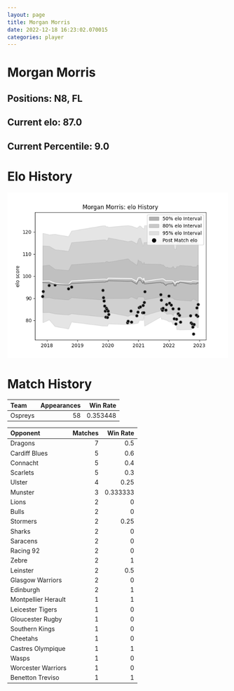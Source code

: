 ```yaml
---  
layout: page  
title: Morgan Morris  
date: 2022-12-18 16:23:02.070015  
categories: player  
---
```

# Morgan Morris

## Positions: N8, FL

## Current elo: 87.0

## Current Percentile: 9.0

# Elo History


![elo history](history_MorganMorris.png)
# Match History


| Team    |   Appearances |   Win Rate |
|:--------|--------------:|-----------:|
| Ospreys |            58 |   0.353448 |

| Opponent            |   Matches |   Win Rate |
|:--------------------|----------:|-----------:|
| Dragons             |         7 |   0.5      |
| Cardiff Blues       |         5 |   0.6      |
| Connacht            |         5 |   0.4      |
| Scarlets            |         5 |   0.3      |
| Ulster              |         4 |   0.25     |
| Munster             |         3 |   0.333333 |
| Lions               |         2 |   0        |
| Bulls               |         2 |   0        |
| Stormers            |         2 |   0.25     |
| Sharks              |         2 |   0        |
| Saracens            |         2 |   0        |
| Racing 92           |         2 |   0        |
| Zebre               |         2 |   1        |
| Leinster            |         2 |   0.5      |
| Glasgow Warriors    |         2 |   0        |
| Edinburgh           |         2 |   1        |
| Montpellier Herault |         1 |   1        |
| Leicester Tigers    |         1 |   0        |
| Gloucester Rugby    |         1 |   0        |
| Southern Kings      |         1 |   0        |
| Cheetahs            |         1 |   0        |
| Castres Olympique   |         1 |   1        |
| Wasps               |         1 |   0        |
| Worcester Warriors  |         1 |   0        |
| Benetton Treviso    |         1 |   1        |
